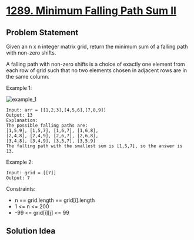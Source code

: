 # [1289. Minimum Falling Path Sum II](https://leetcode.com/problems/minimum-falling-path-sum-ii/description/)

## Problem Statement
Given an n x n integer matrix grid, return the minimum sum of a falling path with non-zero shifts.

A falling path with non-zero shifts is a choice of exactly one element from each row of grid such that no two elements chosen in adjacent rows are in the same column.

Example 1:

<img align="middle" src="https://assets.leetcode.com/uploads/2021/08/10/falling-grid.jpg" alt="example_1"/>

```
Input: arr = [[1,2,3],[4,5,6],[7,8,9]]
Output: 13
Explanation: 
The possible falling paths are:
[1,5,9], [1,5,7], [1,6,7], [1,6,8],
[2,4,8], [2,4,9], [2,6,7], [2,6,8],
[3,4,8], [3,4,9], [3,5,7], [3,5,9]
The falling path with the smallest sum is [1,5,7], so the answer is 13.
```

Example 2:

```
Input: grid = [[7]]
Output: 7
```

Constraints:
* n == grid.length == grid[i].length
* 1 <= n <= 200
* -99 <= grid[i][j] <= 99

## Solution Idea


